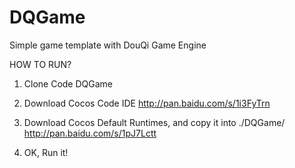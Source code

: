 # DQGame
Simple game template with DouQi Game Engine

HOW TO RUN?
1. Clone Code DQGame

2. Download Cocos Code IDE 
http://pan.baidu.com/s/1i3FyTrn 

3. Download Cocos Default Runtimes, and copy it into ./DQGame/
http://pan.baidu.com/s/1pJ7Lctt

4. OK, Run it!

